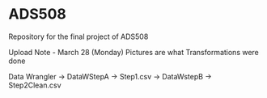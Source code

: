 # ADS508
Repository for the final project of ADS508


Upload Note - March 28 (Monday)
Pictures are what Transformations were done

Data Wrangler -> DataWStepA -> Step1.csv -> DataWstepB -> Step2Clean.csv

